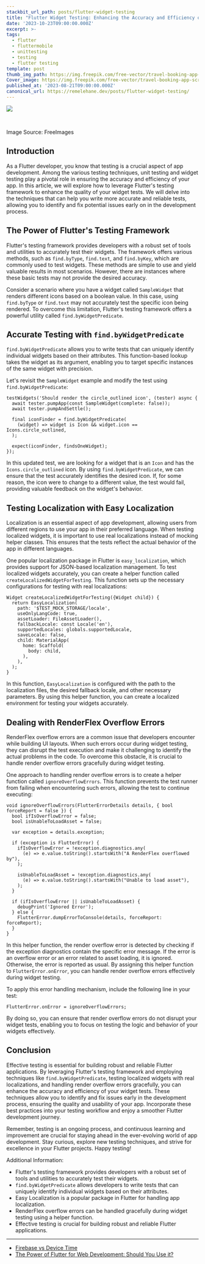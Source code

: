 ```yaml
---
stackbit_url_path: posts/flutter-widget-testing
title: "Flutter Widget Testing: Enhancing the Accuracy and Efficiency of Your App Testing"
date: '2023-10-23T09:00:00.000Z'
excerpt: >-
tags:
  - flutter
  - fluttermobile
  - unittesting
  - testing
  - flutter testing
template: post
thumb_img_path: https://img.freepik.com/free-vector/travel-booking-app-screens_23-2148629033.jpg?size=626&ext=jpg&ga=GA1.1.1880011253.1699833600&semt=ais
Cover_image: https://img.freepik.com/free-vector/travel-booking-app-screens_23-2148629033.jpg?size=626&ext=jpg&ga=GA1.1.1880011253.1699833600&semt=ais
published_at: '2023-08-21T09:00:00.000Z'
canonical_url: https://remelehane.dev/posts/flutter-widget-testing/
---
```


![](https://img.freepik.com/free-vector/travel-booking-app-screens_23-2148629033.jpg?size=626&ext=jpg&ga=GA1.1.1880011253.1699833600&semt=ais)

‍

Image Source: FreeImages

Introduction
------------

As a Flutter developer, you know that testing is a crucial aspect of app development. Among the various testing techniques, unit testing and widget testing play a pivotal role in ensuring the accuracy and efficiency of your app. In this article, we will explore how to leverage Flutter's testing framework to enhance the quality of your widget tests. We will delve into the techniques that can help you write more accurate and reliable tests, allowing you to identify and fix potential issues early on in the development process.

The Power of Flutter's Testing Framework
----------------------------------------

Flutter's testing framework provides developers with a robust set of tools and utilities to accurately test their widgets. The framework offers various methods, such as `find.byType`, `find.text`, and `find.byKey`, which are commonly used to test widgets. These methods are simple to use and yield valuable results in most scenarios. However, there are instances where these basic tests may not provide the desired accuracy.

Consider a scenario where you have a widget called `SampleWidget` that renders different icons based on a boolean value. In this case, using `find.byType` or `find.text` may not accurately test the specific icon being rendered. To overcome this limitation, Flutter's testing framework offers a powerful utility called `find.byWidgetPredicate`.

Accurate Testing with `find.byWidgetPredicate`
----------------------------------------------

`find.byWidgetPredicate` allows you to write tests that can uniquely identify individual widgets based on their attributes. This function-based lookup takes the widget as its argument, enabling you to target specific instances of the same widget with precision.

Let's revisit the `SampleWidget` example and modify the test using `find.byWidgetPredicate`:

    testWidgets('Should render the circle_outlined icon', (tester) async {
      await tester.pumpApp(const SampleWidget(complete: false));
      await tester.pumpAndSettle();
    
      final iconFinder = find.byWidgetPredicate(
        (widget) => widget is Icon && widget.icon == Icons.circle_outlined,
      );
    
      expect(iconFinder, findsOneWidget);
    });


In this updated test, we are looking for a widget that is an `Icon` and has the `Icons.circle_outlined` icon. By using `find.byWidgetPredicate`, we can ensure that the test accurately identifies the desired icon. If, for some reason, the icon were to change to a different value, the test would fail, providing valuable feedback on the widget's behavior.

Testing Localization with Easy Localization
-------------------------------------------

Localization is an essential aspect of app development, allowing users from different regions to use your app in their preferred language. When testing localized widgets, it is important to use real localizations instead of mocking helper classes. This ensures that the tests reflect the actual behavior of the app in different languages.

One popular localization package in Flutter is `easy_localization`, which provides support for JSON-based localization management. To test localized widgets accurately, you can create a helper function called `createLocalizedWidgetForTesting`. This function sets up the necessary configurations for testing with real localizations:

    Widget createLocalizedWidgetForTesting({Widget child}) {
      return EasyLocalization(
        path: '$TEST_MOCK_STORAGE/locale',
        useOnlyLangCode: true,
        assetLoader: FileAssetLoader(),
        fallbackLocale: const Locale('en'),
        supportedLocales: globals.supportedLocale,
        saveLocale: false,
        child: MaterialApp(
          home: Scaffold(
            body: child,
          ),
        ),
      );
    }


In this function, `EasyLocalization` is configured with the path to the localization files, the desired fallback locale, and other necessary parameters. By using this helper function, you can create a localized environment for testing your widgets accurately.

Dealing with RenderFlex Overflow Errors
---------------------------------------

RenderFlex overflow errors are a common issue that developers encounter while building UI layouts. When such errors occur during widget testing, they can disrupt the test execution and make it challenging to identify the actual problems in the code. To overcome this obstacle, it is crucial to handle render overflow errors gracefully during widget testing.

One approach to handling render overflow errors is to create a helper function called `ignoreOverflowErrors`. This function prevents the test runner from failing when encountering such errors, allowing the test to continue executing:

    void ignoreOverflowErrors(FlutterErrorDetails details, { bool forceReport = false }) {
      bool ifIsOverflowError = false;
      bool isUnableToLoadAsset = false;
    
      var exception = details.exception;
    
      if (exception is FlutterError) {
        ifIsOverflowError = !exception.diagnostics.any(
          (e) => e.value.toString().startsWith("A RenderFlex overflowed by"),
        );
    
        isUnableToLoadAsset = !exception.diagnostics.any(
          (e) => e.value.toString().startsWith("Unable to load asset"),
        );
      }
    
      if (ifIsOverflowError || isUnableToLoadAsset) {
        debugPrint('Ignored Error');
      } else {
        FlutterError.dumpErrorToConsole(details, forceReport: forceReport);
      }
    }


In this helper function, the render overflow error is detected by checking if the exception diagnostics contain the specific error message. If the error is an overflow error or an error related to asset loading, it is ignored. Otherwise, the error is reported as usual. By assigning this helper function to `FlutterError.onError`, you can handle render overflow errors effectively during widget testing.

To apply this error handling mechanism, include the following line in your test:

    FlutterError.onError = ignoreOverflowErrors;


By doing so, you can ensure that render overflow errors do not disrupt your widget tests, enabling you to focus on testing the logic and behavior of your widgets effectively.

Conclusion
----------

Effective testing is essential for building robust and reliable Flutter applications. By leveraging Flutter's testing framework and employing techniques like `find.byWidgetPredicate`, testing localized widgets with real localizations, and handling render overflow errors gracefully, you can enhance the accuracy and efficiency of your widget tests. These techniques allow you to identify and fix issues early in the development process, ensuring the quality and usability of your app. Incorporate these best practices into your testing workflow and enjoy a smoother Flutter development journey.

Remember, testing is an ongoing process, and continuous learning and improvement are crucial for staying ahead in the ever-evolving world of app development. Stay curious, explore new testing techniques, and strive for excellence in your Flutter projects. Happy testing!

Additional Information:

*   Flutter's testing framework provides developers with a robust set of tools and utilities to accurately test their widgets.
*   `find.byWidgetPredicate` allows developers to write tests that can uniquely identify individual widgets based on their attributes.
*   Easy Localization is a popular package in Flutter for handling app localization.
*   RenderFlex overflow errors can be handled gracefully during widget testing using a helper function.
*   Effective testing is crucial for building robust and reliable Flutter applications.

---

* [Firebase vs Device Time](https://remelehane.dev/posts/firebase-vs-device-time/)
* [The Power of Flutter for Web Development: Should You Use it?](https://remelehane.dev/posts/flutter-web-should-you-use-it/)
